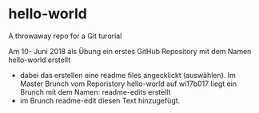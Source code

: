 # hello-world
A throwaway repo for a Git turorial

Am 10- Juni 2018 als Übung ein erstes GitHub Repository mit dem Namen hello-world erstellt 
  - dabei das erstellen eine readme files angecklickt (auswählen).
Im Master Brunch vom Reporistory hello-world auf wi17b017 liegt ein Brunch mit dem Namen: readme-edits erstellt
  - im Brunch readme-edit diesen Text hinzugefügt.
